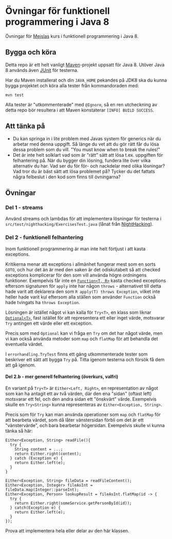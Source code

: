 Övningar för funktionell programmering i Java 8
==============

Övningar för [Mejslas][mejsla] kurs i funktionell programmering i Java 8.

## Bygga och köra

Detta repo är ett helt vanligt [Maven][maven]-projekt uppsatt för Java 8.
Utöver Java 8 används även [JUnit][junit] för testerna.

Har du Maven installerat och din `JAVA_HOME` pekandes på JDK8 ska du
kunna bygga projektet och köra alla tester från kommandoraden med:

    mvn test

Alla tester är "utkommenterade" med `@Ignore`, så en ren utcheckning av
detta repo bör resultera i att Maven konstaterar `[INFO] BUILD SUCCESS`.

## Att tänka på

- Du kan springa in i lite problem med Javas system för generics när du arbetar
  med denna uppgift. Så länge du vet att du gör rätt får du lösa dessa problem
  som du vill. "You must know when to break the rules!"
- Det är inte helt solklart vad som är "rätt" sätt att lösa t.ex. uppgiften för
  felhantering på. När du bygger din lösning, fundera lite över vilka alternativ
  du har. Vad ser du för för- och nackdelar med olika lösningar? Vad tror du är
  bäst sätt att lösa problemet på? Tycker du det fattats några felbeslut i
  den kod som finns till övningarna?

## Övningar

### Del 1 - streams

Använd streams och lambdas för att implementera lösningar för testerna i
`src/test/nighthacking/ExercisesTest.java` (lånat från [NightHacking][nh]).

### Del 2 - funktionell felhantering

Inom funktionell programmering är man inte helt förtjust i att kasta exceptions.

Kritikerna menar att exceptions i allmänhet fungerar mest som en sorts `GOTO`,
och hur det än är med den saken är det odiskutabelt så att checked exceptions
komplicerar för den som vill använda högre ordningens funktioner. Exempelvis får
inte en [`Function<T, R>`][api_fn] kasta checked exceptions eftersom signaturen
för `apply` inte har någon `throws` - alternativet till detta hade varit att
deklarera den som `R apply(T) throws Exception`, vilket inte heller hade varit
kul eftersom alla ställen som använder `Function` också hade tvingats ha `throws
Exception`.

Lösningen är istället något vi kan kalla för `Try<T>`, en klass som liknar
[`Optional<T>`][api_opt], fast istället för att representera ett eller inget
värde, motsvarar `Try` antingen ett värde eller ett exception.

Precis som med `Optional` kan vi fråga en `Try` om det har något värde, men vi
kan också använda metoder som `map` och `flatMap` för att behandla det
eventuella värdet.

I `errorhandling.TryTest` finns ett gäng utkommenterade tester som beskriver ett
sätt att bygga `Try` på. Titta igenom testerna och försök få dem att gå igenom.

#### Del 2.b - mer generell felhantering (överkurs, valfri)

En variant på `Try<T>` är `Either<Left, Right>`, en representation av något som
kan ha antagit ett av två värden, där den ena "sidan" (oftast left) motsvarar
ett fel, och den andra sidan ett "önskvärt" värde. Exempelvis skulle en
`Try<String>` kunna representeras av `Either<Exception, String>`.

Precis som för `Try` kan man använda operationer som `map` och `flatMap` för att
bearbeta värdet, som då låter vänstersidan förbli om det är ett "vänstervärde",
och bara bearbetar högersidan. Exempelvis skulle vi kunna tänka så här:

    Either<Exception, String> readFile(){
      try {
        String content = ...;
        return Either.right(content);
      } catch (Exception e) {
        return Either.left(e);
      }
    }

    Either<Exception, String> fileData = readFileContent();
    Either<Exception, Integer> fileAsInt = fileData.map(Integer::parseInt);
    Either<Exception, Person> lookupResult = fileAsInt.flatMap(id -> {
      try {
        return Either.right(someService.getPersonById(id));
      } catch(Exception e) {
        return Either.left(e);
      }
    });

Prova att implementera hela eller delar av den här klassen.


[mejsla]: http://www.mejsla.se/
[junit]: http://junit.org/
[maven]: http://maven.apache.org/
[nh]: https://github.com/NightHacking/LambdasHacking
[api_fn]: http://docs.oracle.com/javase/8/docs/api/java/util/function/Function.html
[api_opt]: http://docs.oracle.com/javase/8/docs/api/java/util/Optional.html
